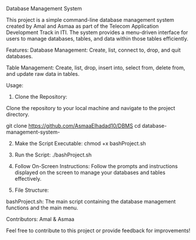 Database Management System

This project is a simple command-line database management system created by Amal and Asmaa as part of the Telecom Application Development Track in ITI. 
The system provides a menu-driven interface for users to manage databases, tables, and data within those tables efficiently.

Features:
Database Management:
Create, list, connect to, drop, and quit databases.

Table Management:
Create, list, drop, insert into, select from, delete from, and update raw data in tables.


Usage:
1. Clone the Repository:

Clone the repository to your local machine and navigate to the project directory.

   git clone https://github.com/AsmaaElhadad10/DBMS
   cd database-management-system-

2. Make the Script Executable:
   chmod +x bashProject.sh

3. Run the Script:
   ./bashProject.sh
   
4. Follow On-Screen Instructions:
   Follow the prompts and instructions displayed on the screen to manage your databases and tables effectively.
   
5. File Structure:
   
bashProject.sh:
The main script containing the database management functions and the main menu.

Contributors:
Amal &
Asmaa

Feel free to contribute to this project or provide feedback for improvements!

    




